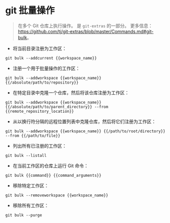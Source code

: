 # git 批量操作

> 在多个 Git 仓库上执行操作。
> 是 `git-extras` 的一部分。
> 更多信息：<https://github.com/tj/git-extras/blob/master/Commands.md#git-bulk>。

- 将当前目录注册为工作区：

`git bulk --addcurrent {{workspace_name}}`

- 注册一个用于批量操作的工作区：

`git bulk --addworkspace {{workspace_name}} {{/absolute/path/to/repository}}`

- 在特定目录中克隆一个仓库，然后将该仓库注册为工作区：

`git bulk --addworkspace {{workspace_name}} {{/absolute/path/to/parent_directory}} --from {{remote_repository_location}}`

- 从以换行符分隔的远程位置列表中克隆仓库，然后将它们注册为工作区：

`git bulk --addworkspace {{workspace_name}} {{/path/to/root/directory}} --from {{/path/to/file}}`

- 列出所有已注册的工作区：

`git bulk --listall`

- 在当前工作区的仓库上运行 Git 命令：

`git bulk {{command}} {{command_arguments}}`

- 移除特定工作区：

`git bulk --removeworkspace {{workspace_name}}`

- 移除所有工作区：

`git bulk --purge`